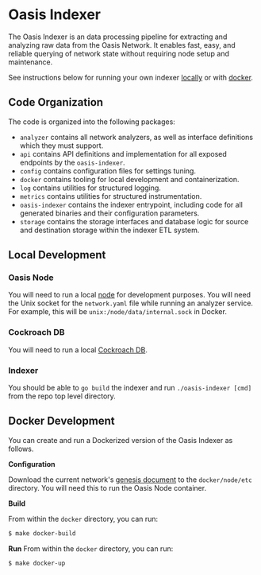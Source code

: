 # Oasis Indexer

The Oasis Indexer is an data processing pipeline for extracting and analyzing raw data from the Oasis Network.
It enables fast, easy, and reliable querying of network state without requiring node setup and maintenance.

See instructions below for running your own indexer [locally](#local-development) or with [docker](#docker-development).

## Code Organization

The code is organized into the following packages:

- `analyzer` contains all network analyzers, as well as interface definitions which  they must support.
- `api` contains API definitions and implementation for all exposed endpoints by the `oasis-indexer`.
- `config` contains configuration files for settings tuning.
- `docker` contains tooling for local development and containerization.
- `log` contains utilities for structured logging.
- `metrics` contains utilities for structured instrumentation.
- `oasis-indexer` contains the indexer entrypoint, including code for all generated binaries and their configuration parameters.
- `storage` contains the storage interfaces and database logic for source and destination storage within the indexer ETL system.

## Local Development

### Oasis Node

You will need to run a local [node](https://docs.oasis.dev/general/run-a-node/set-up-your-node/run-non-validator) for development purposes.
You will need the Unix socket for the `network.yaml` file while running an analyzer service.
For example, this will be `unix:/node/data/internal.sock` in Docker.

### Cockroach DB

You will need to run a local [Cockroach DB](https://www.cockroachlabs.com/docs/).

### Indexer

You should be able to `go build` the indexer and run `./oasis-indexer [cmd]` from the repo top
level directory.

## Docker Development

You can create and run a Dockerized version of the Oasis Indexer as follows.

**Configuration**

Download the current network's [genesis document](https://docs.oasis.dev/oasis-core/consensus/genesis)
to the `docker/node/etc` directory. You will need this to run the Oasis Node container.

**Build**

From within the `docker` directory, you can run:
```sh
$ make docker-build
```

**Run**
From within the `docker` directory, you can run:
```sh
$ make docker-up
```
